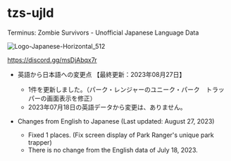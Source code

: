 # tzs-ujld
Terminus: Zombie Survivors - Unofficial Japanese Language Data

![Logo-Japanese-Horizontal_512](https://github.com/ststkuc-work/tzs-ujld/assets/136874759/94cc03c6-7e15-4fd3-8378-c5b2c0ef4d0b)

https://discord.gg/msDjAbqx7r

 - 英語から日本語への変更点 【最終更新：2023年08月27日】
   - 1件を更新しました。（パーク・レンジャーのユニーク・パーク　トラッパーの画面表示を修正）
   - 2023年07月18日の英語データから変更は、ありません。

 - Changes from English to Japanese (Last updated: August 27, 2023)
   - Fixed 1 places. (Fix screen display of Park Ranger's unique park trapper)
   - There is no change from the English data of July 18, 2023.
